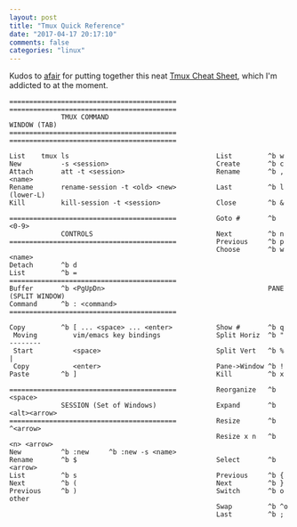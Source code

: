 ```yaml
---
layout: post
title: "Tmux Quick Reference"
date: "2017-04-17 20:17:10"
comments: false
categories: "linux"
---
```


Kudos to [afair](https://gist.github.com/afair) for putting together this neat [Tmux Cheat Sheet](https://gist.github.com/afair/3489752), which I'm addicted to at the moment.


    ==========================================          ==========================================
                 TMUX COMMAND                                        WINDOW (TAB)
    ==========================================          ==========================================
                                                                                                  
    List    tmux ls                                     List         ^b w
    New          -s <session>                           Create       ^b c
    Attach       att -t <session>                       Rename       ^b , <name>
    Rename       rename-session -t <old> <new>          Last         ^b l               (lower-L)
    Kill         kill-session -t <session>              Close        ^b &
                                                                                                  
    ==========================================          Goto #       ^b <0-9>
                 CONTROLS                               Next         ^b n
    ==========================================          Previous     ^b p
                                                        Choose       ^b w <name>
    Detach       ^b d
    List         ^b =                                   ==========================================
    Buffer       ^b <PgUpDn>                                         PANE (SPLIT WINDOW)
    Command      ^b : <command>                         ==========================================
                                                                                                  
    Copy         ^b [ ... <space> ... <enter>           Show #       ^b q
     Moving         vim/emacs key bindings              Split Horiz  ^b "                --------
     Start          <space>                             Split Vert   ^b %                   |
     Copy           <enter>                             Pane->Window ^b !
    Paste        ^b ]                                   Kill         ^b x
                                                                                                  
    ==========================================          Reorganize   ^b <space>
                 SESSION (Set of Windows)               Expand       ^b <alt><arrow>
    ==========================================          Resize       ^b ^<arrow>
                                                        Resize x n   ^b <n> <arrow>
    New          ^b :new     ^b :new -s <name>
    Rename       ^b $                                   Select       ^b <arrow>
    List         ^b s                                   Previous     ^b {
    Next         ^b (                                   Next         ^b }
    Previous     ^b )                                   Switch       ^b o                  other
                                                        Swap         ^b ^o
                                                        Last         ^b ;

